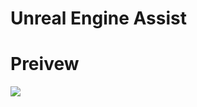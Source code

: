 # Unreal Engine Assist

# Preivew

<img src="https://github.com/wantg/UEAssist/raw/main/UEAssist.png">
